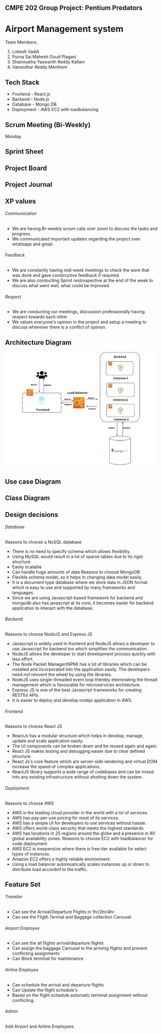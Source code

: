 ## CMPE 202 Group Project: Pentium Predators

# Airport Management system

Team Members:

1. Lokesh Vaddi
2. Purna Sai Mahesh Goud Plagani
3. Shanmukha Yaswanth Reddy Kallam
4. Vamsidhar Reddy Menthem

## Tech Stack

- Frontend - React.js
- Backend - Node.js
- Database - Mongo DB
- Deployment - AWS EC2 with loadbalancing

## Scrum Meeting (Bi-Weekly)

Monday

## Sprint Sheet

## Project Board

## Project Journal

## XP values

###### Communication

- We are having Bi-weekly scrum calls over zoom to discuss the tasks and progress.
- We communicated important updates regarding the project over whatsapp and gmail.

###### Feedback

- We are constantly having mid-week meetings to check the work that was done and gave constructive feedback if required.
- We are also conducting Sprint restrospective at the end of the week to discuss what went well, what could be improved.

###### Respect

- We are conducting our meetings, discussion professionally having respect towards each other.
- We values everyone's opinion in the project and setup a meeting to discuss whenever there is a conflict of opinion.

## Architecture Diagram

![Architecture Diagram](https://github.com/gopinathsjsu/team-project-pentium-predators/blob/main/client/src/assets/Architecture_Diagram.png)

## Use case Diagram

## Class Diagram

## Design decisions

###### Database

Reasons to choose a NoSQL database

- There is no need to specify schema which allows flexibility.
- Using MySQL would result in a lot of sparse tables due to its rigid structure.
- Easily scalable
- Can handle huge amounts of data
  Reasons to choose MongoDB
- Flexible schema model, so it helps in changing data model easily.
- It is a document type database where we store data in JSON format which is easy to use and supported by many frameworks and languages.
- Since we are using Javascript-based framework for backend and mongodb also has javascript at its core, it becomes easier for backend application to interact with the database.

###### Backend

Reasons to choose NodeJS and Express JS

- Javascript is widely used in frontend and NodeJS allows a developer to use Javascript for backend too which simplifies the communication.
- NodeJS allows the developer to start dveelopment process quickly with less effort.
- The Node Packet Manager(NPM) has a lot of libraries which can be installed and incorporated into the application easily. The developers need not reinvent the wheel by using the libraries.
- NodeJS uses single-threaded event loop thereby eleiminating the thread management which is favourable for microservices architecture.
- Express JS is one of the best Javascript frameworks for creating RESTful APIs.
- It is easier to deploy and develop nodejs application in AWS.

###### Frontend

Reasons to choose React JS

- ReactJs has a modular structure which helps in develop, manage, update and scale application easily.
- The UI components can be broken down and be reused again and again.
- React JS makes testing and debugging easier due to clear defined structure.
- React Js's core feature which are server-side rendering and virtual DOM increase the speed of complex applications.
- ReactJS library supports a wide range of codebases and can be mixed into any existing infrastructure without shutting down the system.

###### Deployment

Reasons to choose AWS

- AWS is the leading cloud provider in the world with a lot of services.
- AWS has pay-per-use pricing for most of its services.
- AWS has a simple UI for developers to use services without hassle.
- AWS offers world-class security that meets the highest standards.
- AWS has locations in 25 regions around the globe and a presence in 80 global availability zones.
  Reasons to choose EC2 with loadbalancer for code deployment
- AWS EC2 is inexpensive where there is free-tier available for select types of instances.
- Amazon EC2 offers a highly reliable environment.
- Using a load balancer automoatically scales instances up or down to distribute load accordinf to the traffic.

## Feature Set

###### Traveller

- Can see the Arrival/Departure Flights in 1hr/2hr/4hr
- Can see the Fligth Termial and Baggage collection Carousel

###### Airport Employee

- Can see the all flights arrival/departure flights
- Can assign the baggage Carousel to the arriving flights and prevent conflicting assignments
- Can Block terminal for maintenance

###### Airline Employee

- Can schedule the arrival and departure flights
- Can Update the flight schedule's
- Based on the flight schedule automatic terminal assignment without conflicting.

###### Admin

Add Airport and Airline Employees.
